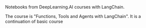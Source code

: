 Notebooks from DeepLearning.AI courses with LangChain.

The course is "Functions, Tools and Agents with LangChain". It is a continuation of basic course
